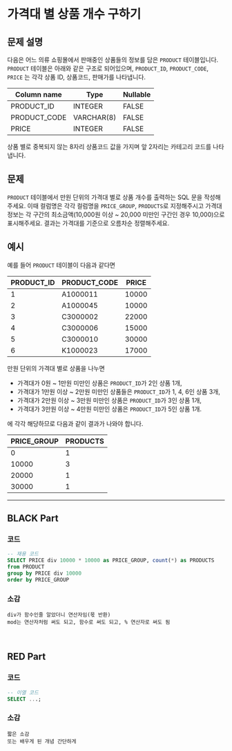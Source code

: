 # 가격대 별 상품 개수 구하기

## 문제 설명
다음은 어느 의류 쇼핑몰에서 판매중인 상품들의 정보를 담은 `PRODUCT` 테이블입니다. `PRODUCT` 테이블은 아래와 같은 구조로 되어있으며, `PRODUCT_ID`, `PRODUCT_CODE`, `PRICE` 는 각각 상품 ID, 상품코드, 판매가를 나타냅니다.

| Column name   | Type      | Nullable |
|---------------|-----------|----------|
| PRODUCT_ID    | INTEGER   | FALSE    |
| PRODUCT_CODE  | VARCHAR(8)| FALSE    |
| PRICE         | INTEGER   | FALSE    |

상품 별로 중복되지 않는 8자리 상품코드 값을 가지며 앞 2자리는 카테고리 코드를 나타냅니다.

## 문제
`PRODUCT` 테이블에서 만원 단위의 가격대 별로 상품 개수를 출력하는 SQL 문을 작성해주세요. 이때 컬럼명은 각각 컬럼명을 `PRICE_GROUP`, `PRODUCTS`로 지정해주시고 가격대 정보는 각 구간의 최소금액(10,000원 이상 ~ 20,000 미만인 구간인 경우 10,000)으로 표시해주세요. 결과는 가격대를 기준으로 오름차순 정렬해주세요.

## 예시
예를 들어 `PRODUCT` 테이블이 다음과 같다면

| PRODUCT_ID | PRODUCT_CODE | PRICE |
|------------|--------------|-------|
| 1          | A1000011     | 10000 |
| 2          | A1000045     | 10000 |
| 3          | C3000002     | 22000 |
| 4          | C3000006     | 15000 |
| 5          | C3000010     | 30000 |
| 6          | K1000023     | 17000 |

만원 단위의 가격대 별로 상품을 나누면
- 가격대가 0원 ~ 1만원 미만인 상품은 `PRODUCT_ID`가 2인 상품 1개,
- 가격대가 1만원 이상 ~ 2만원 미만인 상품들은 `PRODUCT_ID`가 1, 4, 6인 상품 3개,
- 가격대가 2만원 이상 ~ 3만원 미만인 상품은 `PRODUCT_ID`가 3인 상품 1개,
- 가격대가 3만원 이상 ~ 4만원 미만인 상품은 `PRODUCT_ID`가 5인 상품 1개.

에 각각 해당하므로 다음과 같이 결과가 나와야 합니다.

| PRICE_GROUP | PRODUCTS |
|-------------|----------|
| 0           | 1        |
| 10000       | 3        |
| 20000       | 1        |
| 30000       | 1        |


---

## BLACK Part

### 코드
```sql
-- 재용 코드
SELECT PRICE div 10000 * 10000 as PRICE_GROUP, count(*) as PRODUCTS
from PRODUCT
group by PRICE div 10000
order by PRICE_GROUP
```
### 소감
```plaintext
div가 함수인줄 알았더니 연산자임(몫 반환)
mod는 연산자처럼 써도 되고, 함수로 써도 되고, % 연산자로 써도 됨
```

<br/>


## RED Part

### 코드
```sql
-- 이열 코드
SELECT ...;
```
### 소감
```plaintext
짧은 소감
또는 배우게 된 개념 간단하게
```
